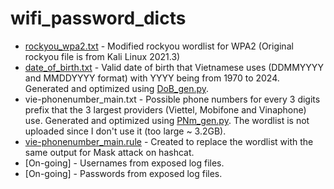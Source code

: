 # wifi_password_dicts
- [rockyou_wpa2.txt](https://github.com/sakkarose/rockyou_wpa2_dicts/blob/main/rockyou_wpa2.txt) - Modified rockyou wordlist for WPA2 
(Original rockyou file is from Kali Linux 2021.3)
- [date_of_birth.txt](https://github.com/sakkarose/wifi_password_dicts/blob/main/date_of_birth.txt) - Valid date of birth that Vietnamese uses (DDMMYYYY and MMDDYYYY format) with YYYY being from 1970 to 2024. Generated and optimized using [DoB_gen.py](https://github.com/sakkarose/wifi_password_dicts/blob/main/DoB_gen.py).
- vie-phonenumber_main.txt - Possible phone numbers for every 3 digits prefix that the 3 largest providers (Viettel, Mobifone and Vinaphone) use. Generated and optimized using [PNm_gen.py](https://github.com/sakkarose/wifi_password_dicts/blob/main/PNm_gen.py). The wordlist is not uploaded since I don't use it (too large ~ 3.2GB).
- [vie-phonenumber_main.rule](https://github.com/sakkarose/wifi_password_dicts/blob/main/vie-phonenumber_main.rule) - Created to replace the wordlist with the same output for Mask attack on hashcat.
- [On-going] - Usernames from exposed log files. 
- [On-going] - Passwords from exposed log files. 
